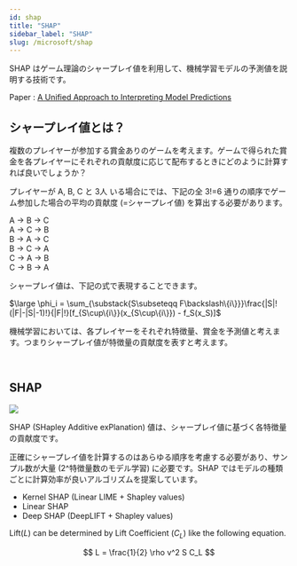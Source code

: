 ```yaml
---
id: shap
title: "SHAP"
sidebar_label: "SHAP"
slug: /microsoft/shap
---
```


SHAP はゲーム理論のシャープレイ値を利用して、機械学習モデルの予測値を説明する技術です。

Paper : [A Unified Approach to Interpreting Model Predictions](https://arxiv.org/abs/1705.07874)


## シャープレイ値とは？
複数のプレイヤーが参加する賞金ありのゲームを考えます。ゲームで得られた賞金を各プレイヤーにそれぞれの貢献度に応じて配布するときにどのように計算すれば良いでしょうか？

プレイヤーが A, B, C と 3人 いる場合にでは、下記の全 3!=6 通りの順序でゲーム参加した場合の平均の貢献度 (=シャープレイ値) を算出する必要があります。

A -> B -> C  
A -> C -> B  
B -> A -> C  
B -> C -> A  
C -> A -> B   
C -> B -> A  

シャープレイ値は、下記の式で表現することできます。

$\large \phi_i = \sum_{\substack{S\subseteqq F\backslash\{i\}}}\frac{|S|!(|F|-|S|-1)!}{|F|!}[f_{S\cup\{i\}}(x_{S\cup\{i\}}) - f_S(x_S)]$




機械学習においては、各プレイヤーをそれぞれ特徴量、賞金を予測値と考えます。つまりシャープレイ値が特徴量の貢献度を表すと考えます。

<br/>

## SHAP
<img src="https://raw.githubusercontent.com/slundberg/shap/master/docs/artwork/shap_header.png" />

SHAP (SHapley Additive exPlanation) 値は、シャープレイ値に基づく各特徴量の貢献度です。

正確にシャープレイ値を計算するのはあらゆる順序を考慮する必要があり、サンプル数が大量 (2^特徴量数のモデル学習) に必要です。SHAP ではモデルの種類ごとに計算効率が良いアルゴリズムを提案しています。

- Kernel SHAP (Linear LIME + Shapley values)
- Linear SHAP 
- Deep SHAP (DeepLIFT + Shapley values)



Lift($L$) can be determined by Lift Coefficient ($C_L$) like the following
equation.

$$
L = \frac{1}{2} \rho v^2 S C_L
$$